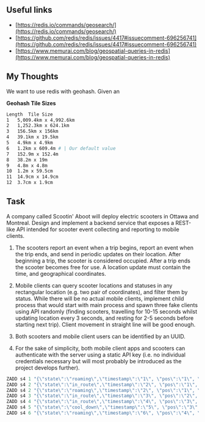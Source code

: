 ## Useful links
- [https://redis.io/commands/geosearch/](https://redis.io/commands/geosearch/)
- [https://github.com/redis/redis/issues/4417#issuecomment-696256741](https://github.com/redis/redis/issues/4417#issuecomment-696256741)
- [https://www.memurai.com/blog/geospatial-queries-in-redis](https://www.memurai.com/blog/geospatial-queries-in-redis)

## My Thoughts 
We want to use redis with geohash. Given an 

**Geohash Tile Sizes**
```bash
Length	Tile Size
1	5,009.4km x 4,992.6km
2	1,252.3km x 624.1km
3	156.5km x 156km
4	39.1km x 19.5km
5	4.9km x 4.9km
6	1.2km x 609.4m # | Our default value 
7	152.9m x 152.4m
8	38.2m x 19m
9	4.8m x 4.8m
10	1.2m x 59.5cm
11	14.9cm x 14.9cm
12	3.7cm x 1.9cm
```


## Task
A company called Scootin' Aboot will deploy electric scooters in Ottawa and
Montreal. Design and implement a backend service that exposes a REST-like
API intended for scooter event collecting and reporting to mobile clients.

1. The scooters report an event when a trip begins, report an event when the
trip ends, and send in periodic updates on their location. After beginning a
trip, the scooter is considered occupied. After a trip ends the scooter
becomes free for use. A location update must contain the time, and
geographical coordinates.

2. Mobile clients can query scooter locations and statuses in any rectangular
location (e.g. two pair of coordinates), and filter them by status. While there
will be no actual mobile clients, implement child process that would start
with main process and spawn three fake clients using API randomly (finding
scooters, travelling for 10-15 seconds whilst updating location every 3
seconds, and resting for 2-5 seconds before starting next trip). Client
movement in straight line will be good enough.

3. Both scooters and mobile client users can be identified by an UUID.

4. For the sake of simplicity, both mobile client apps and scooters can
authenticate with the server using a static API key (i.e. no individual
credentials necessary but will most probably be introduced as the project
develops further).

```javascript
ZADD s4 1 "{\"state\":\"roaming\",\"timestamp\":\"1\", \"pos\":\"1\", \"ride_id\":\"ride-01\"}"
ZADD s4 2 "{\"state\":\"in_route\",\"timestamp\":\"2\", \"pos\":\"1\", \"ride_id\":\"ride-01\"}"
ZADD s4 2 "{\"state\":\"roaming\",\"timestamp\":\"2\", \"pos\":\"1\", \"ride_id\":\"ride-02\"}"
ZADD s4 3 "{\"state\":\"in_route\",\"timestamp\":\"3\", \"pos\":\"2\", \"ride_id\":\"ride-01\"}"
ZADD s4 4 "{\"state\":\"in_route\",\"timestamp\":\"4\", \"pos\":\"3\", \"ride_id\":\"ride-01\"}"
ZADD s4 5 "{\"state\":\"cool_down\",\"timestamp\":\"5\", \"pos\":\"3\", \"ride_id\":\"ride-01\"}"
ZADD s4 6 "{\"state\":\"roaming\",\"timestamp\":\"6\", \"pos\":\"4\", \"ride_id\":\"ride-01\"}"
```
